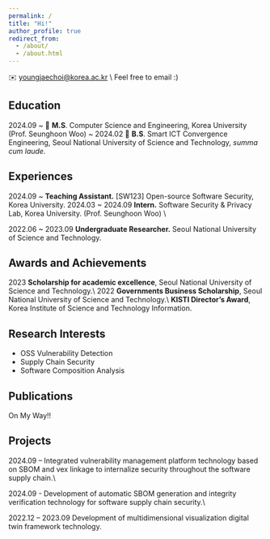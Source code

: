 ```yaml
---
permalink: /
title: "Hi!"
author_profile: true
redirect_from: 
  - /about/
  - /about.html
---
```

<!-- Youngjae Choi -->
✉️ youngjaechoi@korea.ac.kr \\
    Feel free to email :) 

## Education

2024.09 ~ 🏫 **M.S**. Computer Science and Engineering, Korea University (Prof. Seunghoon Woo)
~ 2024.02 🏫 **B.S**. Smart ICT Convergence Engineering, Seoul National University of Science and
Technology, *summa cum laude.*

## Experiences

2024.09 ~         **Teaching Assistant.** [SW123] Open-source Software Security, Korea University.
2024.03 ~ 2024.09 **Intern.** Software Security & Privacy Lab, Korea University. (Prof. Seunghoon Woo) \\

2022.06 ~ 2023.09 **Undergraduate Researcher.** Seoul National University of Science and Technology.

## Awards and Achievements

2023 **Scholarship for academic excellence**, Seoul National University of Science and Technology.\\
2022 **Governments Business Scholarship**, Seoul National University of Science and Technology.\\
**KISTI Director’s Award**, Korea Institute of Science and Technology Information.

## Research Interests

- OSS Vulnerability Detection
- Supply Chain Security
- Software Composition Analysis

## Publications

On My Way!!

## Projects

2024.09 –         Integrated vulnerability management platform technology based on SBOM and vex
linkage to internalize security throughout the software supply chain.\\

2024.09 -         Development of automatic SBOM generation and integrity verification technology
for software supply chain security.\\

2022.12 – 2023.09 Development of multidimensional visualization digital twin framework technology.
